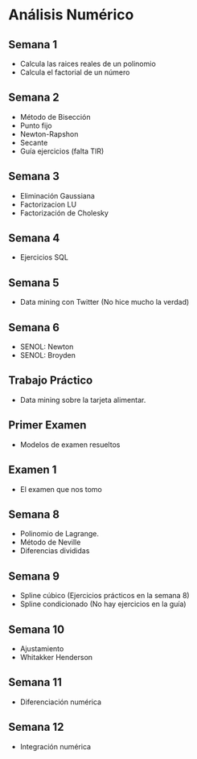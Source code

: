 # Análisis Numérico
## Semana 1
* Calcula las raices reales de un polinomio
* Calcula el factorial de un número

## Semana 2
* Método de Bisección
* Punto fijo
* Newton-Rapshon
* Secante
* Guía ejercicios (falta TIR)

## Semana 3
* Eliminación Gaussiana
* Factorizacion LU
* Factorización de Cholesky

## Semana 4
* Ejercicios SQL

## Semana 5
* Data mining con Twitter (No hice mucho la verdad)

## Semana 6
* SENOL: Newton
* SENOL: Broyden

## Trabajo Práctico
* Data mining sobre la tarjeta alimentar.

## Primer Examen
* Modelos de examen resueltos

## Examen 1
* El examen que nos tomo

## Semana 8
* Polinomio de Lagrange.
* Método de Neville
* Diferencias divididas

## Semana 9
* Spline cúbico (Ejercicios prácticos en la semana 8)
* Spline condicionado (No hay ejercicios en la guía)

## Semana 10
* Ajustamiento
* Whitakker Henderson

## Semana 11
* Diferenciación numérica

## Semana 12
* Integración numérica